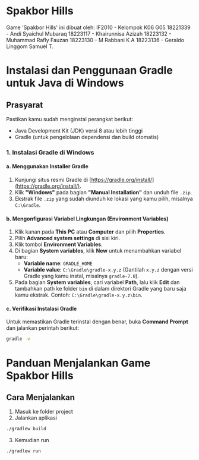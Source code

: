 # Spakbor Hills

Game 'Spakbor Hills' ini dibuat oleh:
IF2010 - Kelompok K06 G05
18221339 - Andi Syaichul Mubaraq
18223117 - Khairunnisa Azizah
18223132 - Muhammad Rafly Fauzan
18223130 - M Rabbani K A
18223136 - Geraldo Linggom Samuel T.

# Instalasi dan Penggunaan Gradle untuk Java di Windows

## Prasyarat

Pastikan kamu sudah menginstal perangkat berikut:

- Java Development Kit (JDK) versi 8 atau lebih tinggi
- Gradle (untuk pengelolaan dependensi dan build otomatis)

### 1. Instalasi Gradle di Windows

#### a. Menggunakan Installer Gradle

1. Kunjungi situs resmi Gradle di [https://gradle.org/install/](https://gradle.org/install/).
2. Klik **"Windows"** pada bagian **"Manual Installation"** dan unduh file `.zip`.
3. Ekstrak file `.zip` yang sudah diunduh ke lokasi yang kamu pilih, misalnya `C:\Gradle`.

#### b. Mengonfigurasi Variabel Lingkungan (Environment Variables)

1. Klik kanan pada **This PC** atau **Computer** dan pilih **Properties**.
2. Pilih **Advanced system settings** di sisi kiri.
3. Klik tombol **Environment Variables**.
4. Di bagian **System variables**, klik **New** untuk menambahkan variabel baru:
   - **Variable name**: `GRADLE_HOME`
   - **Variable value**: `C:\Gradle\gradle-x.y.z` (Gantilah `x.y.z` dengan versi Gradle yang kamu instal, misalnya `gradle-7.0`).
5. Pada bagian **System variables**, cari variabel **Path**, lalu klik **Edit** dan tambahkan path ke folder `bin` di dalam direktori Gradle yang baru saja kamu ekstrak. Contoh: `C:\Gradle\gradle-x.y.z\bin`.

#### c. Verifikasi Instalasi Gradle

Untuk memastikan Gradle terinstal dengan benar, buka **Command Prompt** dan jalankan perintah berikut:

```bash
gradle -v
```

# Panduan Menjalankan Game Spakbor Hills

## Cara Menjalankan

1. Masuk ke folder project
2. Jalankan aplikasi

```cmd
./gradlew build
```

3. Kemudian run

```cmd
./gradlew run
```
